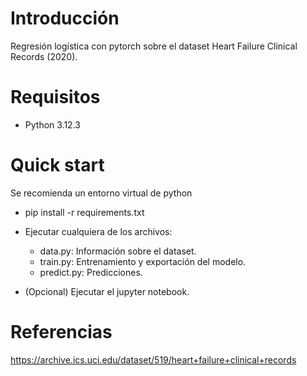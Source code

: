 Introducción
==========================
Regresión logística con pytorch sobre el dataset Heart Failure Clinical Records (2020).

Requisitos
==========================
- Python 3.12.3 

Quick start
==========================
Se recomienda un entorno virtual de python
- pip install -r requirements.txt
- Ejecutar cualquiera de los archivos:
    - data.py:    Información sobre el dataset.
    - train.py:   Entrenamiento y exportación del modelo.
    - predict.py: Predicciones.

- (Opcional) Ejecutar el jupyter notebook.

Referencias
==========================
https://archive.ics.uci.edu/dataset/519/heart+failure+clinical+records